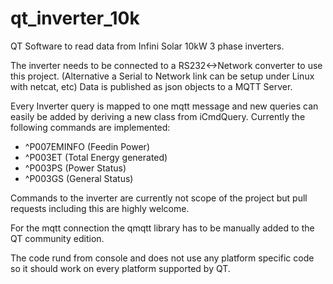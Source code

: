 # qt_inverter_10k

QT Software to read data from Infini Solar 10kW 3 phase inverters.

The inverter needs to be connected to a RS232<->Network converter to use this project.
(Alternative a Serial to Network link can be setup under Linux with netcat, etc)
Data is published as json objects to a MQTT Server.

Every Inverter query is mapped to one mqtt message and new queries can easily be added by deriving a new class from iCmdQuery.
Currently the following commands are implemented:
- ^P007EMINFO (Feedin Power)
- ^P003ET (Total Energy generated)
- ^P003PS (Power Status)
- ^P003GS (General Status)

Commands to the inverter are currently not scope of the project but pull requests including this are highly welcome.

For the mqtt connection the qmqtt library has to be manually added to the QT community edition.

The code rund from console and does not use any platform specific code so it should work on every platform supported by QT.
